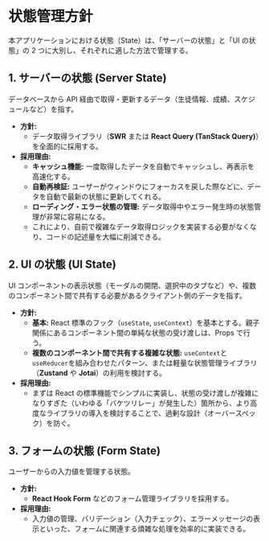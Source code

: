 # 状態管理方針

本アプリケーションにおける状態（State）は、「サーバーの状態」と「UI の状態」の 2 つに大別し、それぞれに適した方法で管理する。

## 1. サーバーの状態 (Server State)

データベースから API 経由で取得・更新するデータ（生徒情報、成績、スケジュールなど）を指す。

- **方針:**
  - データ取得ライブラリ（**SWR** または **React Query (TanStack Query)**）を全面的に採用する。
- **採用理由:**
  - **キャッシュ機能:** 一度取得したデータを自動でキャッシュし、再表示を高速化する。
  - **自動再検証:** ユーザーがウィンドウにフォーカスを戻した際などに、データを自動で最新の状態に更新してくれる。
  - **ローディング・エラー状態の管理:** データ取得中やエラー発生時の状態管理が非常に容易になる。
  - これにより、自前で複雑なデータ取得ロジックを実装する必要がなくなり、コードの記述量を大幅に削減できる。

## 2. UI の状態 (UI State)

UI コンポーネントの表示状態（モーダルの開閉、選択中のタブなど）や、複数のコンポーネント間で共有する必要があるクライアント側のデータを指す。

- **方針:**
  - **基本:** React 標準のフック（`useState`, `useContext`）を基本とする。親子関係にあるコンポーネント間の単純な状態の受け渡しは、Props で行う。
  - **複数のコンポーネント間で共有する複雑な状態:** `useContext`と`useReducer`を組み合わせたパターン、または軽量な状態管理ライブラリ（**Zustand** や **Jotai**）の利用を検討する。
- **採用理由:**
  - まずは React の標準機能でシンプルに実装し、状態の受け渡しが複雑になりすぎた（いわゆる「バケツリレー」が発生した）箇所から、より高度なライブラリの導入を検討することで、過剰な設計（オーバースペック）を防ぐ。

## 3. フォームの状態 (Form State)

ユーザーからの入力値を管理する状態。

- **方針:**
  - **React Hook Form** などのフォーム管理ライブラリを採用する。
- **採用理由:**
  - 入力値の管理、バリデーション（入力チェック）、エラーメッセージの表示といった、フォームに関連する煩雑な処理を効率的に実装できる。
